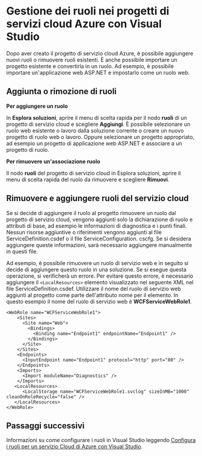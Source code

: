 <properties
   pageTitle="Gestione dei ruoli di Azure cloud services progetti con Visual Studio | Microsoft Azure"
   description="Informazioni su come aggiungere nuovi ruoli per il progetto di servizio cloud Azure o rimuovere i ruoli esistenti utilizzando Visual Studio."
   services="visual-studio-online"
   documentationCenter="na"
   authors="TomArcher"
   manager="douge"
   editor="" />
<tags
   ms.service="multiple"
   ms.devlang="dotnet"
   ms.topic="article"
   ms.tgt_pltfrm="na"
   ms.workload="multiple"
   ms.date="08/15/2016"
   ms.author="tarcher" />

# <a name="managing-roles-in-the-azure-cloud-services-projects-with-visual-studio"></a>Gestione dei ruoli nei progetti di servizi cloud Azure con Visual Studio

Dopo aver creato il progetto di servizio cloud Azure, è possibile aggiungere nuovi ruoli o rimuovere ruoli esistenti. È anche possibile importare un progetto esistente e convertirla in un ruolo. Ad esempio, è possibile importare un'applicazione web ASP.NET e impostarlo come un ruolo web.

## <a name="adding-or-removing-roles"></a>Aggiunta o rimozione di ruoli

**Per aggiungere un ruolo**

In **Esplora soluzioni**, aprire il menu di scelta rapida per il nodo **ruoli** di un progetto di servizio cloud e scegliere **Aggiungi**. È possibile selezionare un ruolo web esistente o lavoro dalla soluzione corrente o creare un nuovo progetto di ruolo web o lavoro. Oppure selezionare un progetto appropriato, ad esempio un progetto di applicazione web ASP.NET e associare a un progetto di ruolo.

**Per rimuovere un'associazione ruolo**

Il nodo **ruoli** del progetto di servizio cloud in Esplora soluzioni, aprire il menu di scelta rapida del ruolo da rimuovere e scegliere **Rimuovi**.

## <a name="removing-and-adding-roles-in-your-cloud-service"></a>Rimuovere e aggiungere ruoli del servizio cloud

Se si decide di aggiungere il ruolo al progetto rimuovere un ruolo dal progetto di servizio cloud, vengono aggiunti solo la dichiarazione di ruolo e attributi di base, ad esempio le informazioni di diagnostica e i punti finali. Nessun risorse aggiuntive o riferimenti vengono aggiunti al file ServiceDefinition.csdef o il file ServiceConfiguration. cscfg. Se si desidera aggiungere queste informazioni, sarà necessario aggiungere manualmente in questi file.

Ad esempio, è possibile rimuovere un ruolo di servizio web e in seguito si decide di aggiungere questo ruolo in una soluzione. Se si esegue questa operazione, si verificherà un errore. Per evitare questo errore, è necessario aggiungere il `<LocalResources>` elemento visualizzato nel seguente XML nel file ServiceDefinition.csdef. Utilizzare il nome del ruolo di servizio web aggiunti al progetto come parte dell'attributo nome per il **<LocalStorage>** elemento. In questo esempio il nome del ruolo di servizio web è **WCFServiceWebRole1**.

    <WebRole name="WCFServiceWebRole1">
        <Sites>
          <Site name="Web">
            <Bindings>
              <Binding name="Endpoint1" endpointName="Endpoint1" />
            </Bindings>
          </Site>
        </Sites>
        <Endpoints>
          <InputEndpoint name="Endpoint1" protocol="http" port="80" />
        </Endpoints>
        <Imports>
          <Import moduleName="Diagnostics" />
        </Imports>
       <LocalResources>
          <LocalStorage name="WCFServiceWebRole1.svclog" sizeInMB="1000" cleanOnRoleRecycle="false" />
       </LocalResources>
    </WebRole>

## <a name="next-steps"></a>Passaggi successivi

Informazioni su come configurare i ruoli in Visual Studio leggendo [Configura i ruoli per un servizio Cloud di Azure con Visual Studio](vs-azure-tools-configure-roles-for-cloud-service.md).

